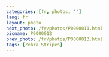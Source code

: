```yaml
---
categories: [fr, photos, '']
lang: fr
layout: photo
next_photo: /fr/photos/P0000011.html
picname: P0000012
prev_photo: /fr/photos/P0000013.html
tags: [Zebra Stripes]
---
```

